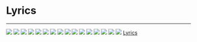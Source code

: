# Lyrics

---

![](IMG_5977.jpg)
![](IMG_5978.jpg)
![](IMG_5979.jpg)
![](IMG_5980.jpg)
![](IMG_5981.jpg)
![](IMG_5982.jpg)
![](IMG_5983.jpg)
![](IMG_5984.jpg)
![](IMG_5985.jpg)
![](IMG_5986.jpg)
![](IMG_5987.jpg)
![](IMG_5988.jpg)
![](IMG_5989.jpg)
![](IMG_5990.jpg)
![](IMG_5991.jpg)
![](IMG_5992.jpg)
[Lyrics](Lyrics.md)